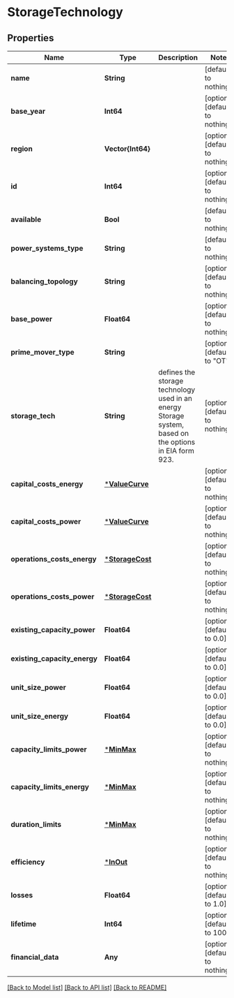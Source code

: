 # StorageTechnology


## Properties
Name | Type | Description | Notes
------------ | ------------- | ------------- | -------------
**name** | **String** |  | [default to nothing]
**base_year** | **Int64** |  | [optional] [default to nothing]
**region** | **Vector{Int64}** |  | [optional] [default to nothing]
**id** | **Int64** |  | [optional] [default to nothing]
**available** | **Bool** |  | [default to nothing]
**power_systems_type** | **String** |  | [default to nothing]
**balancing_topology** | **String** |  | [optional] [default to nothing]
**base_power** | **Float64** |  | [optional] [default to nothing]
**prime_mover_type** | **String** |  | [optional] [default to "OT"]
**storage_tech** | **String** | defines the storage technology used in an energy Storage system, based on the options in EIA form 923. | [optional] [default to nothing]
**capital_costs_energy** | [***ValueCurve**](ValueCurve.md) |  | [optional] [default to nothing]
**capital_costs_power** | [***ValueCurve**](ValueCurve.md) |  | [optional] [default to nothing]
**operations_costs_energy** | [***StorageCost**](StorageCost.md) |  | [optional] [default to nothing]
**operations_costs_power** | [***StorageCost**](StorageCost.md) |  | [optional] [default to nothing]
**existing_capacity_power** | **Float64** |  | [optional] [default to 0.0]
**existing_capacity_energy** | **Float64** |  | [optional] [default to 0.0]
**unit_size_power** | **Float64** |  | [optional] [default to 0.0]
**unit_size_energy** | **Float64** |  | [optional] [default to 0.0]
**capacity_limits_power** | [***MinMax**](MinMax.md) |  | [optional] [default to nothing]
**capacity_limits_energy** | [***MinMax**](MinMax.md) |  | [optional] [default to nothing]
**duration_limits** | [***MinMax**](MinMax.md) |  | [optional] [default to nothing]
**efficiency** | [***InOut**](InOut.md) |  | [optional] [default to nothing]
**losses** | **Float64** |  | [optional] [default to 1.0]
**lifetime** | **Int64** |  | [optional] [default to 100]
**financial_data** | **Any** |  | [optional] [default to nothing]


[[Back to Model list]](../README.md#models) [[Back to API list]](../README.md#api-endpoints) [[Back to README]](../README.md)


